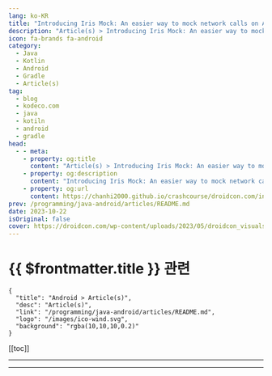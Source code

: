 ```yaml
---
lang: ko-KR
title: "Introducing Iris Mock: An easier way to mock network calls on Android - droidcon"
description: "Article(s) > Introducing Iris Mock: An easier way to mock network calls on Android - droidcon"
icon: fa-brands fa-android
category:
  - Java
  - Kotlin
  - Android
  - Gradle
  - Article(s)
tag: 
  - blog
  - kodeco.com
  - java
  - kotiln
  - android
  - gradle
head:
  - - meta:
    - property: og:title
      content: "Article(s) > Introducing Iris Mock: An easier way to mock network calls on Android - droidcon"
    - property: og:description
      content: "Introducing Iris Mock: An easier way to mock network calls on Android - droidcon"
    - property: og:url
      content: https://chanhi2000.github.io/crashcourse/droidcon.com/introducing-iris-mock-an-easier-way-to-mock-network-calls-on-android.html
prev: /programming/java-android/articles/README.md
date: 2023-10-22
isOriginal: false
cover: https://droidcon.com/wp-content/uploads/2023/05/droidcon_visuals_Flaechen_RGB_droidcon_visual_NEU_22-scaled.jpg
---
```


# {{ $frontmatter.title }} 관련

```component VPCard
{
  "title": "Android > Article(s)",
  "desc": "Article(s)",
  "link": "/programming/java-android/articles/README.md",
  "logo": "/images/ico-wind.svg",
  "background": "rgba(10,10,10,0.2)"
}
```

[[toc]]

---

<SiteInfo
  name="Introducing Iris Mock: An easier way to mock network calls on Android - droidcon"
  desc="This article is a mix of presenting a new tool I have developed to make network mocks easier on Retrofit, Volley and any OkHttp based tool and my learnings during the process. Let's start by introducing Iris Mock and what is possible to do with it."
  url="https://droidcon.com/2023/10/22/introducing-iris-mock-an-easier-way-to-mock-network-calls-on-android/"
  logo="https://droidcon.com/wp-content/uploads/2021/07/favicon-300x300.png"
  preview="https://droidcon.com/wp-content/uploads/2023/05/droidcon_visuals_Flaechen_RGB_droidcon_visual_NEU_22-scaled.jpg"/>

<!-- TODO: 작성 -->

---

<TagLinks />